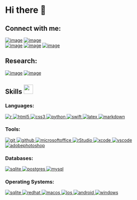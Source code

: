 <!-- Greeting -->
# Hi there 👋

<h2 align="left">Connect with me:</h2>
<div align="left">

[![image](https://img.shields.io/badge/LinkedIn-0077B5?style=for-the-badge&logo=linkedin&logoColor=white)](https://www.linkedin.com/in/khemraj-hardowar/)
[![image](https://img.shields.io/badge/Instagram-E4405F?style=for-the-badge&logo=instagram&logoColor=white)](https://www.instagram.com/khemraj95/?hl=en/)     
[![image](https://img.shields.io/badge/Twitter-1DA1F2?style=for-the-badge&logo=twitter&logoColor=white)](https://twitter.com/hardowarkhemraj)
[![image](https://img.shields.io/badge/Gmail-D14836?style=for-the-badge&logo=gmail&logoColor=white)](mailto:hardowar.khemraj@gmail.com)
[![image](https://img.shields.io/badge/-NYU%20Email-%2357068c?style=for-the-badge)](mailto:khemraj.hardowar@nyulangone.org) 
   
</div>

<h2 align="left">Research:</h2>
<div align="left">
  
[![image](https://img.shields.io/badge/ResearchGate-00CCBB?style=for-the-badge&logo=ResearchGate&logoColor=white)](https://www.researchgate.net/profile/Khemraj-Hardowar)
[![image](https://img.shields.io/badge/-ORCID-%23f2f2f2?style=for-the-badge&logo=orcid)](https://orcid.org/my-orcid?orcid=0009-0008-4927-8245)
  
</div>

## Skills <img src="https://media.giphy.com/media/iY8CRBdQXODJSCERIr/giphy.gif" width="30px">&nbsp; 

<h3 align="left">Languages:</h3>

<p align="lwft"> 
  <a href="https://www.r-project.org/" target="_blank">
    <img src="https://img.shields.io/badge/r-%23276DC3.svg?style=for-the-badge&logo=r&logoColor=white" alt="r"/> 
  </a>
  <a href="https://www.w3.org/html/" target="_blank"> 
    <img src="https://img.shields.io/badge/html5-%23E34F26.svg?style=for-the-badge&logo=html5&logoColor=white" alt="html5"/> 
  </a>
  <a href="https://www.w3schools.com/css/" target="_blank"> 
    <img src="https://img.shields.io/badge/css3-%231572B6.svg?style=for-the-badge&logo=css3&logoColor=white" alt="css3"/> 
  </a> 
  <a href="https://www.python.org/" target="_blank"> 
    <img src="https://img.shields.io/badge/python-3670A0?style=for-the-badge&logo=python&logoColor=ffdd54" alt="python"/> 
  </a>  
  <a href="https://www.swift.org/" target="_blank"> 
    <img src="https://img.shields.io/badge/swift-F54A2A?style=for-the-badge&logo=swift&logoColor=white" alt="swift"/> 
  </a>   
  <a href="https://www.latex-project.org/" target="_blank"> 
    <img src="https://img.shields.io/badge/latex-%23008080.svg?style=for-the-badge&logo=latex&logoColor=white" alt="latex"/> 
  </a>
  <a href="https://www.markdownguide.org/" target="_blank"> 
    <img src="https://img.shields.io/badge/-Markdown-%23000000?style=for-the-badge&logo=Markdown" alt="markdown"/> 
  </a>       
</p>
 
<h3 align="left">Tools:</h3>

<p align="lwft"> 
  <a href="https://git-scm.com/" target="_blank"> 
    <img src="https://img.shields.io/badge/git-%23F05033.svg?style=for-the-badge&logo=git&logoColor=white" alt="git"/> 
  </a>
  <a href="https://github.com/" target="_blank"> 
    <img src="https://img.shields.io/badge/github-%23121011.svg?style=for-the-badge&logo=github&logoColor=white" alt="github"/> 
  </a>
  <a href="https://www.office.com/" target="_blank"> 
    <img src="https://img.shields.io/badge/Microsoft_Office-D83B01?style=for-the-badge&logo=microsoft-office&logoColor=white" alt="microsoftoffice"/> 
  </a>
  <a href="https://posit.co/" target="_blank"> 
    <img src="https://img.shields.io/badge/RStudio-4285F4?style=for-the-badge&logo=rstudio&logoColor=white" alt="rStudio"/> 
  </a>
  <a href="https://developer.apple.com/xcode/" target="_blank"> 
    <img src="https://img.shields.io/badge/Xcode-007ACC?style=for-the-badge&logo=Xcode&logoColor=white" alt="xcode"/> 
  </a>  
  <a href="https://code.visualstudio.com/" target="_blank"> 
    <img src="https://img.shields.io/badge/Visual%20Studio%20Code-0078d7.svg?style=for-the-badge&logo=visual-studio-code&logoColor=white" alt="vscode"/> 
  </a>  
  <a href="https://www.adobe.com/products/photoshop/" target="_blank"> 
    <img src="https://img.shields.io/badge/adobe%20photoshop-%2331A8FF.svg?style=for-the-badge&logo=adobe%20photoshop&logoColor=white" alt="adobephotoshop"/> 
  </a>   
</p>

<h3 align="left">Databases:</h3>
<p align="lwft"> 
  <a href="https://www.sqlite.org/" target="_blank"> 
    <img src="https://img.shields.io/badge/sqlite-%2307405e.svg?style=for-the-badge&logo=sqlite&logoColor=white" alt="sqlite"/> 
  </a> 
  <a href="https://www.postgresql.org" target="_blank"> 
    <img src="https://img.shields.io/badge/postgres-%23316192.svg?style=for-the-badge&logo=postgresql&logoColor=white" alt="postgres"/> 
  </a>  
  <a href="https://www.mysql.com/" target="_blank"> 
    <img src="https://img.shields.io/badge/mysql-%2300f.svg?style=for-the-badge&logo=mysql&logoColor=white" alt="mysql"/> 
  </a>   
</p>

<h3 align="left">Operating Systems:</h3>
<p align="lwft"> 
  <a href="https://www.sqlite.org/" target="_blank"> 
    <img src="https://img.shields.io/badge/Linux-FCC624?style=for-the-badge&logo=linux&logoColor=black" alt="sqlite"/> 
  </a> 
  <a href="https://www.redhat.com/en/" target="_blank"> 
    <img src="https://img.shields.io/badge/Red%20Hat-EE0000?style=for-the-badge&logo=redhat&logoColor=white" alt="redhat"/> 
  </a> 
  <a href="https://www.apple.com/macos/" target="_blank"> 
    <img src="https://img.shields.io/badge/mac%20os-000000?style=for-the-badge&logo=macos&logoColor=F0F0F0" alt="macos"/> 
  </a> 
  <a href="https://www.apple.com/ios/" target="_blank"> 
    <img src="https://img.shields.io/badge/iOS-000000?style=for-the-badge&logo=ios&logoColor=white" alt="ios"/> 
  </a> 
  <a href="https://www.android.com/" target="_blank"> 
    <img src="https://img.shields.io/badge/Android-3DDC84?style=for-the-badge&logo=android&logoColor=white" alt="android"/> 
  </a> 
  <a href="https://www.microsoft.com/en-us/windows/" target="_blank"> 
    <img src="https://img.shields.io/badge/Windows-0078D6?style=for-the-badge&logo=windows&logoColor=white" alt="windows"/> 
  </a> 
</p>
  


<!--
**khemraj-h/khemraj-h** is a ✨ _special_ ✨ repository because its `README.md` (this file) appears on your GitHub profile.

Here are some ideas to get you started:

- 🔭 I’m currently working on ...
- 🌱 I’m currently learning ...
- 👯 I’m looking to collaborate on ...
- 🤔 I’m looking for help with ...
- 💬 Ask me about ...
- 📫 How to reach me: ...
- 😄 Pronouns: ...
- ⚡ Fun fact: ...
-->
